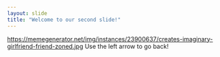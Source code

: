 ```yaml
---
layout: slide
title: "Welcome to our second slide!"
---
```

https://memegenerator.net/img/instances/23900637/creates-imaginary-girlfriend-friend-zoned.jpg
Use the left arrow to go back!
